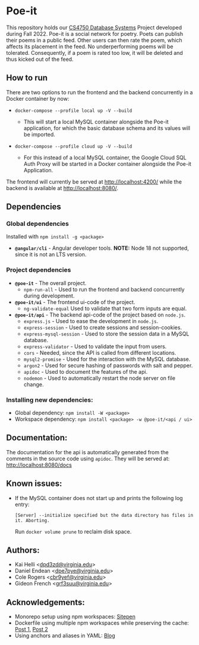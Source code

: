 # Poe-it

This repository holds our [CS4750 Database Systems](https://www.cs.virginia.edu/~up3f/cs4750/index.html) Project developed during Fall 2022. Poe-it is a social network for poetry. Poets can publish their poems in a public feed. Other users can then rate the poem, which affects its placement in the feed. No underperforming poems will be tolerated. Consequently, if a poem is rated too low, it will be deleted and thus kicked out of the feed. 

## How to run

There are two options to run the frontend and the backend concurrently in a Docker container by now:

- `docker-compose --profile local up -V --build` 
  - This will start a local MySQL container alongside the Poe-it application, for which the basic database schema and its values will be imported.

- `docker-compose --profile cloud up -V --build`
  - For this instead of a local MySQL container, the Google Cloud SQL Auth Proxy will be started in a Docker container alongside the Poe-it Application.


The frontend will currently be served at [http://localhost:4200/](http://localhost:4200/) while the backend is available at [http://localhost:8080/](http://localhost:8080/).

## Dependencies

### Global dependencies

Installed with `npm install -g <package>`

- **`@angular/cli`** - Angular developer tools. **NOTE:** Node 18 not supported, since it is not an LTS version. 

### Project dependencies

- **`@poe-it`** - The overall project.
  - `npm-run-all` - Used to run the frontend and backend concurrently during development.
- **`@poe-it/ui`** - The frontend ui-code of the project.
  - `ng-validate-equal` Used to validate that two form inputs are equal.
- **`@poe-it/api`** - The backend api-code of the project based on `node.js`.
  - `express.js` - Used to ease the development in `node.js`.
  - `express-session` - Used to create sessions and session-cookies.
  - `express-mysql-session` - Used to store the session data in a MySQL database.
  - `express-validator` - Used to validate the input from users.
  - `cors` - Needed, since the API is called from different locations.
  - `mysql2-promise` - Used for the interaction with the MySQL database.
  - `argon2` - Used for secure hashing of passwords with salt and pepper.
  - `apidoc` - Used to document the features of the api.
  - `nodemon` - Used to automatically restart the node server on file change.

### Installing new dependencies:

- Global dependency: `npm install -W <package>`
- Workspace dependency: `npm install <package> -w @poe-it/<api / ui>`

## Documentation:

The documentation for the api is automatically generated from the comments in the source code using `apidoc`. They will be served at: [http://localhost:8080/docs](http://localhost:8080/docs)

## Known issues:

- If the MySQL container does not start up and prints the following log entry:

  `[Server] --initialize specified but the data directory has files in it. Aborting.`

  Run `docker volume prune` to reclaim disk space.

## Authors:	

- Kai Helli \<[dpd3zd@virginia.edu](mailto:dpd3zd@virginia.edu)\>
- Daniel Endean \<[dpe7pye@virginia.edu](mailto:dpe7pye@virginia.edu)\>
- Cole Rogers \<[cbr9yef@virginia.edu](mailto:cbr9yef@virginia.edu)\>
- Gideon French \<[grf3suu@virginia.edu](mailto:grf3suu@virginia.edu)\>

## Acknowledgements:

- Monorepo setup using npm workspaces: [Sitepen](https://www.sitepen.com/blog/the-basics-of-a-monorepo-where-projects-go-to-meet)
- Dockerfile using multiple npm workspaces while preserving the cache: [Post 1](https://stackoverflow.com/a/63142468), [Post 2](https://stackoverflow.com/a/66137816)
- Using anchors and aliases in YAML: [Blog](https://medium.com/@kinghuang/docker-compose-anchors-aliases-extensions-a1e4105d70bd)
